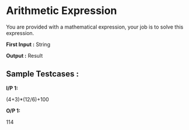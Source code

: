 # Arithmetic Expression

 

You are provided with a mathematical expression, your job is to solve this expression.

**First Input :** String

**Output :** Result

## Sample Testcases :

**I/P 1:**

(4+3)*(12/6)+100

**O/P 1:**

114
